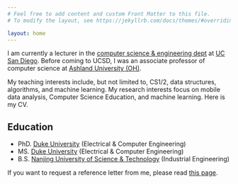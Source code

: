 ```yaml
---
# Feel free to add content and custom Front Matter to this file.
# To modify the layout, see https://jekyllrb.com/docs/themes/#overriding-theme-defaults

layout: home
---
```


I am currently a lecturer in the [computer science & engineering dept](http://cse.ucsd.edu) at [UC San Diego](https://www.ucsd.edu). Before coming to UCSD, I was an associate professor of computer science at [Ashland University (OH)](https://www.ashland.edu).

My teaching interests include, but not limited to, CS1/2, data structures, algorithms, and machine learning. My research interests focus on mobile data analysis, Computer Science Education, and machine learning. Here is my CV. 

## Education

- PhD. [Duke University](http://www.duke.edu) (Electrical & Computer Engineering)
- MS. [Duke University](http://www.duke.edu) (Electrical & Computer Engineering)
- B.S. [Nanjing University of Science & Technology](http://www.njust.edu.cn) (Industrial Engineering)

If you want to request a reference letter from me, please read [this page](./reference.md).



